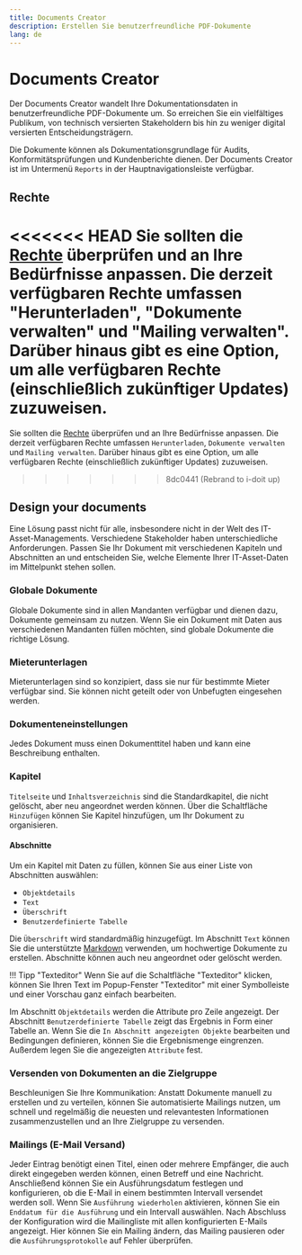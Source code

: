 ```yaml
---
title: Documents Creator
description: Erstellen Sie benutzerfreundliche PDF-Dokumente
lang: de
---
```


# Documents Creator

Der Documents Creator wandelt Ihre Dokumentationsdaten in benutzerfreundliche PDF-Dokumente um. So erreichen Sie ein vielfältiges Publikum, von technisch versierten Stakeholdern bis hin zu weniger digital versierten Entscheidungsträgern.

Die Dokumente können als Dokumentationsgrundlage für Audits, Konformitätsprüfungen und Kundenberichte dienen. Der Documents Creator ist im Untermenü `Reports` in der Hauptnavigationsleiste verfügbar.

## Rechte

<<<<<<< HEAD
Sie sollten die [Rechte](../admin/rights-and-permissions.md) überprüfen und an Ihre Bedürfnisse anpassen. Die derzeit verfügbaren Rechte umfassen "Herunterladen", "Dokumente verwalten" und "Mailing verwalten". Darüber hinaus gibt es eine Option, um alle verfügbaren Rechte (einschließlich zukünftiger Updates) zuzuweisen.
=======
Sie sollten die [Rechte](../admin/rights-and-permissions.md) überprüfen und an Ihre Bedürfnisse anpassen. Die derzeit verfügbaren Rechte umfassen `Herunterladen`, `Dokumente verwalten` und `Mailing verwalten`. Darüber hinaus gibt es eine Option, um alle verfügbaren Rechte (einschließlich zukünftiger Updates) zuzuweisen.
>>>>>>> 8dc0441 (Rebrand to i-doit up)

## Design your documents

Eine Lösung passt nicht für alle, insbesondere nicht in der Welt des IT-Asset-Managements. Verschiedene Stakeholder haben unterschiedliche Anforderungen. Passen Sie Ihr Dokument mit verschiedenen Kapiteln und Abschnitten an und entscheiden Sie, welche Elemente Ihrer IT-Asset-Daten im Mittelpunkt stehen sollen.

### Globale Dokumente

Globale Dokumente sind in allen Mandanten verfügbar und dienen dazu, Dokumente gemeinsam zu nutzen. Wenn Sie ein Dokument mit Daten aus verschiedenen Mandanten füllen möchten, sind globale Dokumente die richtige Lösung.

### Mieterunterlagen

Mieterunterlagen sind so konzipiert, dass sie nur für bestimmte Mieter verfügbar sind. Sie können nicht geteilt oder von Unbefugten eingesehen werden.

### Dokumenteneinstellungen

Jedes Dokument muss einen Dokumenttitel haben und kann eine Beschreibung enthalten.

### Kapitel

`Titelseite` und `Inhaltsverzeichnis` sind die Standardkapitel, die nicht gelöscht, aber neu angeordnet werden können. Über die Schaltfläche `Hinzufügen` können Sie Kapitel hinzufügen, um Ihr Dokument zu organisieren.

#### Abschnitte

Um ein Kapitel mit Daten zu füllen, können Sie aus einer Liste von Abschnitten auswählen:

* `Objektdetails`
* `Text`
* `Überschrift`
* `Benutzerdefinierte Tabelle`

Die `Überschrift` wird standardmäßig hinzugefügt. Im Abschnitt `Text` können Sie die unterstützte [Markdown](https://www.markdownguide.org/basic-syntax/) verwenden, um hochwertige Dokumente zu erstellen. Abschnitte können auch neu angeordnet oder gelöscht werden.

!!! Tipp "Texteditor"
    Wenn Sie auf die Schaltfläche "Texteditor" klicken, können Sie Ihren Text im Popup-Fenster "Texteditor" mit einer Symbolleiste und einer Vorschau ganz einfach bearbeiten.

Im Abschnitt `Objektdetails` werden die Attribute pro Zeile angezeigt. Der Abschnitt `Benutzerdefinierte Tabelle` zeigt das Ergebnis in Form einer Tabelle an. Wenn Sie die `In Abschnitt angezeigten Objekte` bearbeiten und Bedingungen definieren, können Sie die Ergebnismenge eingrenzen. Außerdem legen Sie die angezeigten `Attribute` fest.

### Versenden von Dokumenten an die Zielgruppe

Beschleunigen Sie Ihre Kommunikation: Anstatt Dokumente manuell zu erstellen und zu verteilen, können Sie automatisierte Mailings nutzen, um schnell und regelmäßig die neuesten und relevantesten Informationen zusammenzustellen und an Ihre Zielgruppe zu versenden.

### Mailings (E-Mail Versand)

Jeder Eintrag benötigt einen Titel, einen oder mehrere Empfänger, die auch direkt eingegeben werden können, einen Betreff und eine Nachricht. Anschließend können Sie ein Ausführungsdatum festlegen und konfigurieren, ob die E-Mail in einem bestimmten Intervall versendet werden soll. Wenn Sie `Ausführung wiederholen` aktivieren, können Sie ein `Enddatum für die Ausführung` und ein Intervall auswählen. Nach Abschluss der Konfiguration wird die Mailingliste mit allen konfigurierten E-Mails angezeigt. Hier können Sie ein Mailing ändern, das Mailing pausieren oder die `Ausführungsprotokolle` auf Fehler überprüfen.
